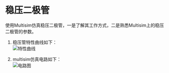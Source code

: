 # 稳压二极管

使用Multisim仿真稳压二极管，一是了解其工作方式，二是熟悉Multisim上的稳压二极管的参数。  

1. 稳压管特性曲线如下：  
![特性曲线](https://gss0.bdstatic.com/-4o3dSag_xI4khGkpoWK1HF6hhy/baike/c0%3Dbaike80%2C5%2C5%2C80%2C26/sign=8cc5ea4cd72a283457ab3e593adca28f/c8177f3e6709c93d9c53f4a69c3df8dcd100543a.jpg)

2. multisim仿真电路如下：  
![电路图]()